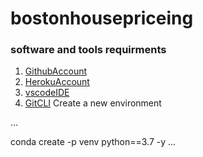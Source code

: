 # bostonhousepriceing


### software and tools requirments

1. [GithubAccount](https://github.com)
2. [HerokuAccount](https://heroku.com)
3. [vscodeIDE](https://code.visualstudio.com)
4. [GitCLI](https://git-scm.com/docs/gitcli)
Create a new environment

...

conda create -p venv python==3.7 -y
...